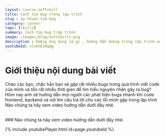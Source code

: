 ```yaml
---
layout: course-softskill
title: Cách tìm bug trong lập trình
slug : ky-thuat-tim-bug
category: career
tags: [skills]
summery: Cách tìm bug trập trình   
image: /images/blog/softskills.png
description : Debug ứng dụng là gì , hướng dẫn debug trong lập trình web , debug lập trình java
youtubeId: vluehE10qAg
---
```


# **Giới thiệu nội dung bài viết**

Chào các bạn, chắc hẳn bạn sẽ gặp rất nhiều bugs trong quá trình viết code của mình và tốn rất nhiều thời gian để tìm hiểu
nguyên nhân gây ra bug? Hôm nay anh sẽ hướng dẫn mọi người các phát hiện bugs nhanh khi code frontend, backend và nơi tìm
câu trả lời cho các lỗi mình gặp trong lập trình
Nào chúng ta hãy xem video hướng dẫn dưới đây nhé.

<br>
### Nào chúng ta hãy xem video hướng dẫn dưới đây nhé.

{% include youtubePlayer.html id=page.youtubeId %}
